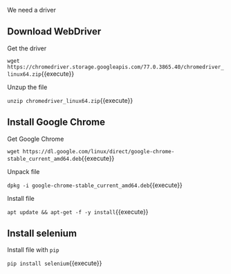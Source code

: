 We need a driver 

## Download WebDriver
Get the driver

`wget https://chromedriver.storage.googleapis.com/77.0.3865.40/chromedriver_linux64.zip`{{execute}}

Unzup the file

`unzip chromedriver_linux64.zip`{{execute}}

## Install Google Chrome
Get Google Chrome

`wget https://dl.google.com/linux/direct/google-chrome-stable_current_amd64.deb`{{execute}}

Unpack file

`dpkg -i google-chrome-stable_current_amd64.deb`{{execute}}

Install file

`apt update && apt-get -f -y install`{{execute}}

## Install selenium 
Install file with `pip`

`pip install selenium`{{execute}}